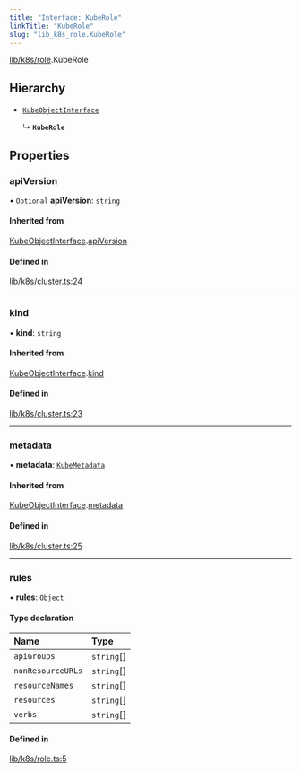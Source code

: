 ```yaml
---
title: "Interface: KubeRole"
linkTitle: "KubeRole"
slug: "lib_k8s_role.KubeRole"
---
```


[lib/k8s/role](../modules/lib_k8s_role.md).KubeRole

## Hierarchy

- [`KubeObjectInterface`](lib_k8s_cluster.KubeObjectInterface.md)

  ↳ **`KubeRole`**

## Properties

### apiVersion

• `Optional` **apiVersion**: `string`

#### Inherited from

[KubeObjectInterface](lib_k8s_cluster.KubeObjectInterface.md).[apiVersion](lib_k8s_cluster.KubeObjectInterface.md#apiversion)

#### Defined in

[lib/k8s/cluster.ts:24](https://github.com/kinvolk/headlamp/blob/16fcc2a7/frontend/src/lib/k8s/cluster.ts#L24)

___

### kind

• **kind**: `string`

#### Inherited from

[KubeObjectInterface](lib_k8s_cluster.KubeObjectInterface.md).[kind](lib_k8s_cluster.KubeObjectInterface.md#kind)

#### Defined in

[lib/k8s/cluster.ts:23](https://github.com/kinvolk/headlamp/blob/16fcc2a7/frontend/src/lib/k8s/cluster.ts#L23)

___

### metadata

• **metadata**: [`KubeMetadata`](lib_k8s_cluster.KubeMetadata.md)

#### Inherited from

[KubeObjectInterface](lib_k8s_cluster.KubeObjectInterface.md).[metadata](lib_k8s_cluster.KubeObjectInterface.md#metadata)

#### Defined in

[lib/k8s/cluster.ts:25](https://github.com/kinvolk/headlamp/blob/16fcc2a7/frontend/src/lib/k8s/cluster.ts#L25)

___

### rules

• **rules**: `Object`

#### Type declaration

| Name | Type |
| :------ | :------ |
| `apiGroups` | `string`[] |
| `nonResourceURLs` | `string`[] |
| `resourceNames` | `string`[] |
| `resources` | `string`[] |
| `verbs` | `string`[] |

#### Defined in

[lib/k8s/role.ts:5](https://github.com/kinvolk/headlamp/blob/16fcc2a7/frontend/src/lib/k8s/role.ts#L5)
